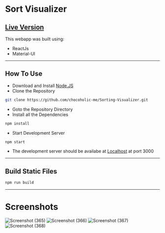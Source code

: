 # Sort Visualizer

## [Live Version](https://sort-visualizer-v1.herokuapp.com/ "Sort Visualizer")

This webapp was built using:
 * ReactJs
 * Material-UI
 ___
 ## How To Use
 * Download and Install [Node.JS](https://nodejs.org/en/)
 * Clone the Repository
 ```bash
 git clone https://github.com/chocoholic-me/Sorting-Visualizer.git
 ```
 * Goto the Repository Directory
 * Install all the Dependencies
 ```bash
 npm install
 ```
 * Start Development Server
 ```bash
 npm start
 ```
 * The development server should be availabe at [Localhost](http://localhost:3000/ "Localhost") at port 3000
___

## Build Static Files
```bash
npm run build
```
___
# Screenshots

![Screenshot (365)](https://user-images.githubusercontent.com/32388461/71593349-acd5d500-2b59-11ea-9321-8526ee9b4bb9.png)
![Screenshot (366)](https://user-images.githubusercontent.com/32388461/71593350-ad6e6b80-2b59-11ea-91cf-bb7b169abf20.png)
![Screenshot (367)](https://user-images.githubusercontent.com/32388461/71593351-ad6e6b80-2b59-11ea-9ac5-0529ca5227d6.png)
![Screenshot (368)](https://user-images.githubusercontent.com/32388461/71593352-ad6e6b80-2b59-11ea-887d-db3eb3f441da.png)